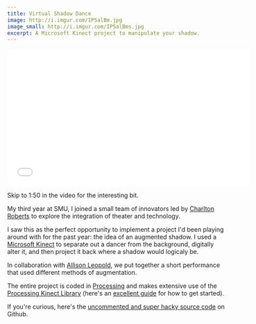 ```yaml
---
title: Virtual Shadow Dance
image: http://i.imgur.com/IP5alBm.jpg
image_small: http://i.imgur.com/IP5alBms.jpg
excerpt: A Microsoft Kinect project to manipulate your shadow.
---
```


<iframe width="560" height="315" src="//www.youtube.com/embed/WV0vvCz4uFM" frameborder="0" allowfullscreen></iframe>

Skip to 1:50 in the video for the interesting bit.

My third year at SMU, I joined a small team of innovators led by [Charlton Roberts](http://www.linkedin.com/in/charltonroberts) to explore the integration of theater and technology.

I saw this as the perfect opportunity to implement a project I'd been playing around with for the past year: the idea of an augmented shadow. I used a [Microsoft Kinect](http://en.wikipedia.org/wiki/Kinect) to separate out a dancer from the background, digitally alter it, and then project it back where a shadow would logicaly be.

In collaboration with [Allison Leopold](http://www.facebook.com/allison.leopold.3), we put together a short performance that used different methods of augmentation.

The entire project is coded in [Processing](http://processing.org/) and makes extensive use of the [Processing Kinect Library](https://github.com/shiffman/libfreenect/tree/master/wrappers/java/processing) (here's an [excellent guide](http://www.shiffman.net/p5/kinect/) for how to get started).

If you're curious, here's the [uncommented and super hacky source code](https://github.com/christiangenco/Kinect-Shadow-Dance) on Github.
